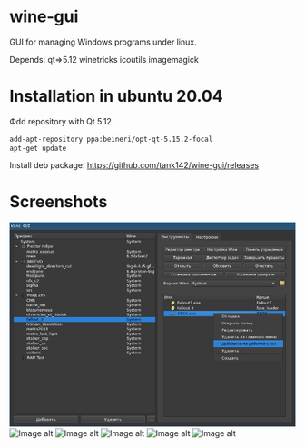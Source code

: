 # wine-gui
GUI for managing Windows programs under linux.

Depends: qt=>5.12 winetricks icoutils imagemagick

# Installation in ubuntu 20.04
Фdd repository with Qt 5.12
```
add-apt-repository ppa:beineri/opt-qt-5.15.2-focal
apt-get update
```
Install deb package: https://github.com/tank142/wine-gui/releases


# Screenshots
![Image alt](https://github.com/tank142/wine-gui/raw/master/screenshot1.jpg)
![Image alt](https://github.com/tank142/wine-gui/raw/master/screenshot6.jpg)
![Image alt](https://github.com/tank142/wine-gui/raw/master/screenshot3.jpg)
![Image alt](https://github.com/tank142/wine-gui/raw/master/screenshot2.jpg)
![Image alt](https://github.com/tank142/wine-gui/raw/master/screenshot4.jpg)
![Image alt](https://github.com/tank142/wine-gui/raw/master/screenshot5.jpg)
